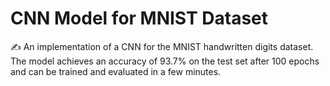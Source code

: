 # CNN Model for MNIST Dataset
✍ An implementation of a CNN for the MNIST handwritten digits dataset. The model achieves an accuracy of 93.7% on the test set after 100 epochs and can be trained and evaluated in a few minutes.
